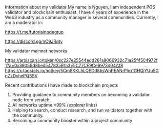 Information about my validator
My name is Nguyen, i am independent POS validator and blockchain enthusiast. I have 4 years of experience in the Web3 industry as a community manager in several communities. Currently, I am a moderator in:

https://t.me/tutorialnodegrup

https://discord.gg/nC9JRqty

My validator mainnet networks

https://arbiscan.io/token/0xc227e25544edd261a9066932c71a25f4504972f1?a=0x38059d8bed547835B1a3E5C77CE9Ce9973d04Af8
https://x.taostats.io/hotkey/5Cm8KKLhLQEDd8bsWnPEANrPhq1GHQjYUu5GnZzDvhePQ3SV

Recent contributions i have made to blockchain projects
1. Providing guidance to community members on becoming a validator node from scratch.
2. All networks uptime >99% (explorer links)
3. Helping to search, conduct research, and run validators together with the community.
4. Becoming a community booster within a project community
